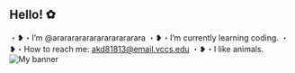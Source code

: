 ## Hello! ✿
・❥・I’m @arararararararararararara
・❥・I’m currently learning coding.
・❥・How to reach me: akd81813@email.vccs.edu
・❥・I like animals.
![My banner](https://chazoo.s3.amazonaws.com/rock-hyrax-verticle-facing-front.JPG)
